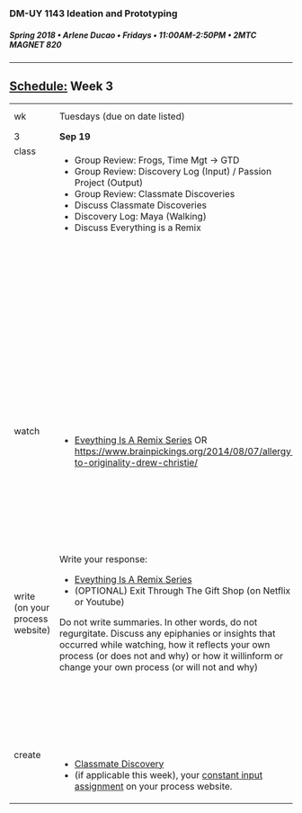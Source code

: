 ### DM-UY 1143 Ideation and Prototyping
##### Spring 2018 • Arlene Ducao • Fridays • 11:00AM-2:50PM • 2MTC MAGNET 820

---
## [Schedule:](schedule.md) Week 3


<table>
<tr>
<td>wk</td>
<td>Tuesdays (due on date listed)</td>
<td>Thursdays (due on date listed)</td>
</tr>
<tr>
  <td valign="top">3</td>
  <td valign="top" width="48%"><strong>Sep 19</strong></td>
  <td valign="top" width="48%"><strong>Sep 21</strong></td>
</tr>
<tr>
<td valign="top">class</td>
<td valign="top">
<ul>
<Li>Group Review: Frogs, Time Mgt -> GTD</Li>
<li>Group Review: Discovery Log (Input) / Passion Project (Output)</li>
<li>Group Review: Classmate Discoveries</li>
<li>Discuss Classmate Discoveries</li>
<li>Discovery Log: Maya (Walking)</li>
<li>Discuss Everything is a Remix</li>

</ul></td>

<!-- 2nd column class -->
<td valign="top" width="48%">
<ul>
<li>Any newbies to grammarly</li>
<li><a href="http://teaching.polishedsolid.com/ip/mod3/content/index.html" target="_blank">Module 3</a></li>
<li>Discuss <a href="https://www.mindtools.com/pages/article/newCT_02.htm" target="_blank">SCAMPER Technique</a></li>
<li>Discuss <a href="hhttps://www.fastcompany.com/3033567/brainstorming-doesnt-work-try-this-technique-instead" target="_blank">BRAINWRITING: alternative to SCAMPER and brainstorming</a></li>
<li>Group Review: Remix Artist Research</li>
<li>Discuss Remix Artists Research</li>
<li>In-class exercise: Brainstorm Creators in order to select teams.</li>
  
</ul>
</td>
 
</tr>

<!-- watch -->
<tr>
  <td valign="top">watch</td>
  <td>
  <ul>
 
  <li><a href="http://everythingisaremix.info/watch-the-series" target="_blank">Eveything Is A Remix Series</a> OR <a href="https://www.brainpickings.org/2014/08/07/allergy-to-originality-drew-christie/">https://www.brainpickings.org/2014/08/07/allergy-to-originality-drew-christie/</li>  
  </ul></td>
  <td></td> 
</tr>

<!-- write -->
<tr>
<td>write (on your process website)</td>
<td>Write your response:

<ul>
  <li><a href="http://everythingisaremix.info/watch-the-series" target="_blank">Eveything Is A Remix Series</a></li>  
  <li>(OPTIONAL) Exit Through The Gift Shop (on Netflix or Youtube)</li>
  </ul>
Do not write summaries. In other words, do not regurgitate. Discuss any epiphanies or
insights that occurred while watching, how it reflects your own process (or does not and why) or how it willinform or change your own process (or will not and why)</td>
<td>Research one or more of the following artists for inspiration and post your findings and response on your process website:
<ol>
<Li>Sherrie Levine</li> 
<li>Marcel Duchamp</li>
<li>Joseph Cornell</li>
<li>Felix Gonzalez-Torrez</li>
<li>Tectonic Industries</li>
<li>Douglas Gordon</li>
<li>Christian Marclay</li>
<li>DJ Spooky</li>
<li>The Bomb Squad</li>
</ol></td>
</tr>

<!-- create -->
<tr>
  <td valign="top">create</td>
  <td>
  <ul>
  <li><a href="classmate_discovery.md">Classmate Discovery</a></li>
  <li>(if applicable this week), your <a href="constant_input_choices.md">constant input assignment</a> on your process website.
  </li>
  </ul></td>
  <td valign="top">
  </td>
</table>

